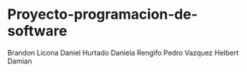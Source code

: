 # Proyecto-programacion-de-software

Brandon Licona
Daniel Hurtado
Daniela Rengifo
Pedro Vazquez
Helbert Damian
